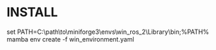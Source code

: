 # INSTALL

set PATH=C:\path\to\miniforge3\envs\win_ros_2\Library\bin;%PATH%
mamba env create -f win_environment.yaml
